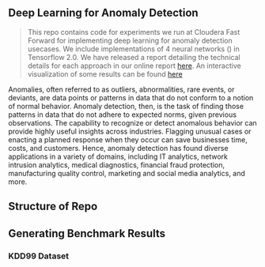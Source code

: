 ## Deep Learning for Anomaly Detection

> This repo contains code for experiments we run at Cloudera Fast Forward for implementing deep learning for anomaly detection usecases. We include implementations of 4 neural networks () in Tensorflow 2.0. We have released a report detailing the technical details for each approach in our online report [here](https://ff12.fastforwardlabs.com/). An interactive visualization of some results can be found [here](http://blip.fastforwardlabs.com/)

Anomalies, often referred to as outliers, abnormalities, rare events, or deviants, are data points or patterns in data that do not conform to a notion of normal behavior. Anomaly detection, then, is the task of finding those patterns in data that do not adhere to expected norms, given previous observations. The capability to recognize or detect anomalous behavior can provide highly useful insights across industries. Flagging unusual cases or enacting a planned response when they occur can save businesses time, costs, and customers. Hence, anomaly detection has found diverse applications in a variety of domains, including IT analytics, network intrusion analytics, medical diagnostics, financial fraud protection, manufacturing quality control, marketing and social media analytics, and more.


## Structure of Repo



## Generating Benchmark Results
### KDD99 Dataset
